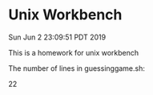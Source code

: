 # Unix Workbench

Sun Jun  2 23:09:51 PDT 2019

This is a homework for unix workbench

The number of lines in guessinggame.sh:

22
